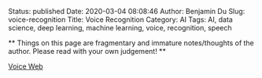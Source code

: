Status: published
Date: 2020-03-04 08:08:46
Author: Benjamin Du
Slug: voice-recognition
Title: Voice Recognition
Category: AI
Tags: AI, data science, deep learning, machine learning, voice, recognition, speech

**
Things on this page are fragmentary and immature notes/thoughts of the author.
Please read with your own judgement!
**


[Voice Web](https://voice.mozilla.org/en)